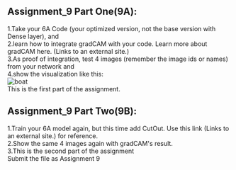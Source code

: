 ## Assignment_9 Part One(9A):
1.Take your 6A Code (your optimized version, not the base version with Dense layer), and <br>
2.learn how to integrate gradCAM with your code. Learn more about gradCAM here. (Links to an external site.) <br>
3.As proof of integration, test 4 images (remember the image ids or names) from your network and <br>
4.show the visualization like this: <br>
![boat](https://user-images.githubusercontent.com/49491447/60386948-12b5a700-9aba-11e9-8f18-c6893626d07b.jpg)<br>
This is the first part of the assignment. 

## Assignment_9 Part Two(9B):
1.Train your 6A model again, but this time add CutOut. Use this link (Links to an external site.) for reference. <br>
2.Show the same 4 images again with gradCAM's result. <br>
3.This is the second part of the assignment <br>
Submit the file as Assignment 9<br>
